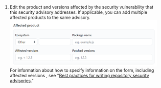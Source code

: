 1. Edit the product and versions affected by the security vulnerability that this security advisory addresses. If applicable, you can add multiple affected products to the same advisory. 
  ![Security advisory metadata](/assets/images/help/security/security-advisory-affected-product.png)
   For information about how to specify information on the form, including affected versions , see "[Best practices for writing repository security advisories](/code-security/repository-security-advisories/best-practices-for-writing-repository-security-advisories)."